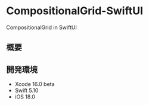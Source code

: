 # CompositionalGrid-SwiftUI
CompositionalGrid in SwiftUI

## 概要


## 開発環境
- Xcode 16.0 beta
- Swift 5.10
- iOS 18.0

```swift
```
